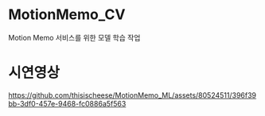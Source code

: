 # MotionMemo_CV
Motion Memo 서비스를 위한 모델 학습 작업

# 시연영상 
https://github.com/thisischeese/MotionMemo_ML/assets/80524511/396f39bb-3df0-457e-9468-fc0886a5f563

